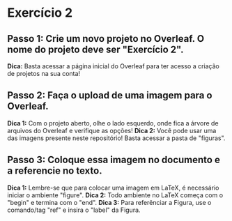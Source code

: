 # **Exercício 2**

## **Passo 1:** Crie um novo projeto no Overleaf. O nome do projeto deve ser "Exercício 2".

**Dica:** Basta acessar a página inicial do Overleaf para ter acesso a criação de projetos na sua conta!

## **Passo 2:** Faça o upload de uma imagem para o Overleaf. 

**Dica 1:** Com o projeto aberto, olhe o lado esquerdo, onde fica a árvore de arquivos do Overleaf e verifique as opções!
**Dica 2:** Você pode usar uma das imagens presente neste repositório! Basta acessar a pasta de "figuras".

## **Passo 3:** Coloque essa imagem no documento e a referencie no texto.

**Dica 1:** Lembre-se que para colocar uma imagem em LaTeX, é necessário iniciar o ambiente "figure".
**Dica 2:** Todo ambiente no LaTeX começa com o "begin" e termina com o "end".
**Dica 3:** Para referênciar a Figura, use o comando/tag "ref" e insira o "label" da Figura.
